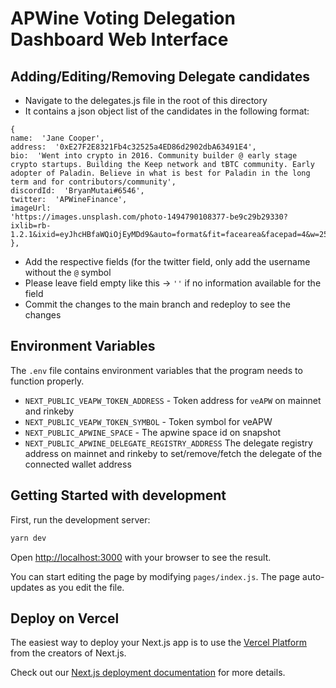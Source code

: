 
# APWine Voting Delegation Dashboard Web Interface

## Adding/Editing/Removing Delegate candidates

- Navigate to the delegates.js file in the root of this directory
- It contains a json object list of the candidates in the following format:

```
{
name:  'Jane Cooper',
address:  '0xE27F2E8321Fb4c32525a4ED86d2902dbA63491E4',
bio:  'Went into crypto in 2016. Community builder @ early stage crypto startups. Building the Keep network and tBTC community. Early adopter of Paladin. Believe in what is best for Paladin in the long term and for contributors/community',
discordId:  'BryanMutai#6546',
twitter:  'APWineFinance',
imageUrl:
'https://images.unsplash.com/photo-1494790108377-be9c29b29330?ixlib=rb-1.2.1&ixid=eyJhcHBfaWQiOjEyMDd9&auto=format&fit=facearea&facepad=4&w=256&h=256&q=60',
},
```

- Add the respective fields (for the twitter field, only add the username without the `@` symbol
- Please leave field empty like this -> `''` if no information available for the field
- Commit the changes to the main branch and redeploy to see the changes
  
## Environment Variables

  The `.env` file contains environment variables that the program needs to function properly.

- `NEXT_PUBLIC_VEAPW_TOKEN_ADDRESS` - Token address for `veAPW` on mainnet and rinkeby
- `NEXT_PUBLIC_VEAPW_TOKEN_SYMBOL` - Token symbol for veAPW
- `NEXT_PUBLIC_APWINE_SPACE` - The apwine space id on snapshot
- `NEXT_PUBLIC_APWINE_DELEGATE_REGISTRY_ADDRESS` The delegate registry address on mainnet and rinkeby to set/remove/fetch the delegate of the connected wallet address
  
## Getting Started with development

First, run the development server:

```bash
yarn dev
```

Open [http://localhost:3000](http://localhost:3000) with your browser to see the result.

You can start editing the page by modifying `pages/index.js`. The page auto-updates as you edit the file.

## Deploy on Vercel

The easiest way to deploy your Next.js app is to use the [Vercel Platform](https://vercel.com/new?utm_medium=default-template&filter=next.js&utm_source=create-next-app&utm_campaign=create-next-app-readme) from the creators of Next.js.

Check out our [Next.js deployment documentation](https://nextjs.org/docs/deployment) for more details.
